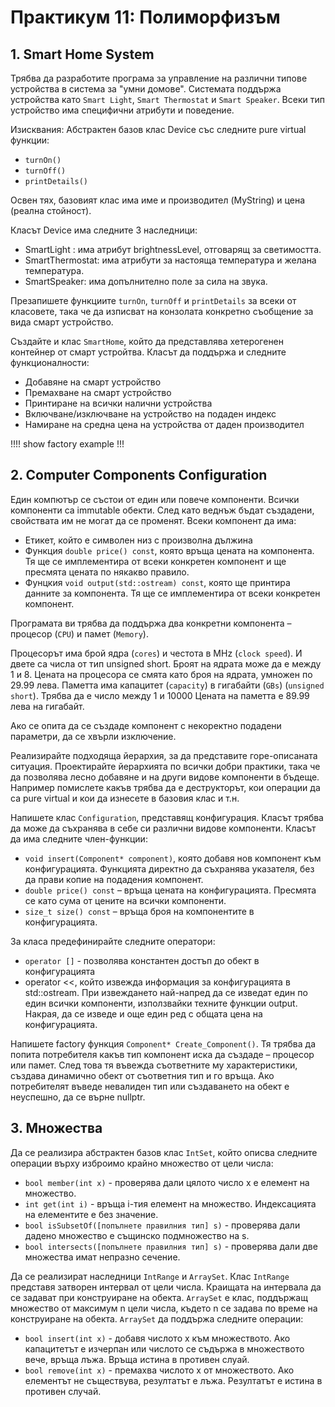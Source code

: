 # Практикум 11: Полиморфизъм

## 1. Smart Home System
Трябва да разработите програма за управление на различни типове устройства в система за "умни домове". Системата поддържа устройства като ```Smart Light```, ```Smart Thermostat``` и ```Smart Speaker```. Всеки тип устройство има специфични атрибути и поведение.

Изисквания: Абстрактен базов клас Device със следните pure virtual функции:
- ```turnOn()```
- ```turnOff()```
- ```printDetails()```

Освен тях, базовият клас има име и производител (MyString) и цена (реална стойност).

Класът Device има следните 3 наследници:

- SmartLight : има атрибут brightnessLevel, отговарящ за светимостта.
- SmartThermostat: има атрибути за настояща температура и желана температура.
- SmartSpeaker: има допълнително поле за сила на звука.

Презапишете функциите ```turnOn```, ```turnOff``` и ```printDetails``` за всеки от класовете, така че да изписват на конзолата конкретно съобщение за вида смарт устройство.

Създайте и клас ```SmartHome```, който да представлява хетерогенен контейнер от смарт устройтва. Класът да поддържа и следните функционалности:
- Добавяне на смарт устройство
- Премахване на смарт устройство
- Принтиране на всички налични устройства
- Включване/изключване на устройство на подаден индекс
- Намиране на средна цена на устройства от даден производител

!!!! show factory example !!!

## 2. Computer Components Configuration
Един компютър се състои от един или повече компоненти. Всички компоненти са immutable обекти. След като веднъж бъдат създадени, свойствата им не могат да се променят. Всеки компонент да има:
- Етикет, който е символен низ с произволна дължина
- Функция ```double price() const```, която връща цената на компонента. Тя ще се имплементира от всеки конкретен компонент и ще пресмята цената по някакво правило.
- Фунцкия ```void output(std::ostream) const```, която ще принтира данните за компонента.  Тя ще се имплементира от всеки конкретен компонент.

Програмата ви трябва да поддържа два конкретни компонента – процесор (```CPU```) и памет (```Memory```).

Процесорът има брой ядра (```cores```) и честота в MHz (```clock speed```). И двете са числа от тип unsigned short. Броят на ядрата може да е между 1 и 8. Цената на процесора се смята като броя на ядрата, умножен по 29.99 лева. Паметта има капацитет (```capacity```) в гигабайти (```GBs```) (```unsigned short```). Трябва да е число между 1 и 10000 Цената на паметта е 89.99 лева на гигабайт.

Ако се опита да се създаде компонент с некоректно подадени параметри, да се хвърли изключение.

Реализирайте подходяща йерархия, за да представите горе-описаната ситуация. Проектирайте йерархията по всички добри практики, така че да позволява лесно добавяне и на други видове компоненти в бъдеще. Например помислете какъв трябва да е деструкторът, кои операции да са pure virtual и кои да изнесете в базовия клас и т.н.

Напишете клас ```Configuration```, представящ конфигурация. Класът трябва да може да съхранява в себе си различни видове компоненти. Класът да има следните член-функции:
- ```void insert(Component* component)```, която добавя нов компонент към конфигурацията. Функцията директно да съхранява указателя, без да прави копие на подадения компонент.
- ```double price() const``` – връща цената на конфигурацията. Пресмята се като сума от цените на всички компоненти.
- ```size_t size() const``` – връща броя на компонентите в конфигурацията.
  
За класа предефинирайте следните оператори:
- ```operator []``` - позволява константен достъп до обект в конфигурацията
- operator <<, който извежда информация за конфигурацията в std::ostream. При извеждането най-напред да се изведат един по един всички компоненти, използвайки техните функции output. Накрая, да се изведе и още един ред с общата цена на конфигурацията.

Напишете factory функция ```Component* Create_Component()```. Тя трябва да попита потребителя какъв тип компонент иска да създаде – процесор или памет. След това тя въвежда съответните му характеристики, създава динамично обект от съответния тип и го връща. Ако потребителят въведе невалиден тип или създаването на обект е неуспешно, да се върне nullptr.

## 3. Множества
Да се реализира абстрактен базов клас ```IntSet```, който описва следните операции върху изброимо крайно множество от цели числа:
- ```bool member(int x)``` - проверява дали цялото число x е елемент на множество.
- ```int get(int i)``` - връща i-тия елемент на множество. Индексацията на елементите е без значение.
- ```bool isSubsetOf([попълнете правилния тип] s)``` - проверява дали дадено множество е същинско подмножество на s.
- ```bool intersects([попълнете правилния тип] s)``` - проверява дали две множества имат непразно сечение.
  
Да се реализират наследници ```IntRange``` и ```ArraySet```. Клас ```IntRange``` представя затворен интервал от цели числа. Краищата на интервала да се задават при конструиране на обекта. ```ArraySet``` е клас, поддържащ множество от максимум n цели числа, където n се задава по време на конструиране на обекта. ```ArraySet``` да поддържа следните операции:
- ```bool insert(int x)``` - добавя числото x към множеството. Ако капацитетът е изчерпан или числото се съдържа в множеството вече, връща лъжа. Връща истина в противен слуай.
- ```bool remove(int x)``` - премахва числото x от множеството. Ако елементът не съществува, резултатът е лъжа. Резултатът е истина в противен случай.
